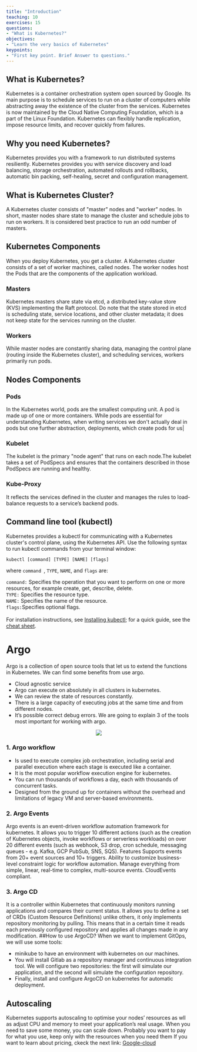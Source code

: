 ```yaml
---
title: "Introduction"
teaching: 10
exercises: 15
questions:
- "What is Kubernetes?"
objectives:
- "Learn the very basics of Kubernetes"
keypoints:
- "First key point. Brief Answer to questions."
---
```

## What is Kubernetes?
Kubernetes is a container orchestration system open sourced by Google. Its main purpose is to schedule services to run on a cluster of computers while abstracting away the existence of the cluster from the services. Kubernetes is now maintained by the Cloud Native Computing Foundation, which is a part of the Linux Foundation. Kubernetes can flexibly handle replication, impose resource limits, and recover quickly from failures.

## Why you need Kubernetes?
Kubernetes provides you with a framework to run distributed systems resiliently. Kubernetes provides you with service discovery and load balancing, storage orchestration, automated rollouts and rollbacks, automatic bin packing, self-healing, secret and configuration management. 

## What is Kubernetes Cluster?
A Kubernetes cluster consists of "master" nodes and "worker" nodes. In short, master nodes share state to manage the cluster and schedule jobs to run on workers. It is considered best practice to run an odd number of masters.

## Kubernetes Components
When you deploy Kubernetes, you get a cluster. A Kubernetes cluster consists of a set of worker machines, called nodes. The worker nodes host the Pods that are the components of the application workload.

### Masters
Kubernetes masters share state via etcd, a distributed key-value store (KVS) implementing the Raft protocol. Do note that the state stored in etcd is scheduling state, service locations, and other cluster metadata; it does not keep state for the services running on the cluster.

### Workers
While master nodes are constantly sharing data, managing the control plane (routing inside the Kubernetes cluster), and scheduling services, workers primarily run pods.

## Nodes Components
### Pods 
In the Kubernetes world, pods are the smallest computing unit. A pod is made up of one or more containers. While pods are essential for understanding Kubernetes, when writing services we don't actually deal in pods but one further abstraction, deployments, which create pods for us|
### Kubelet 
The kubelet is the primary "node agent" that runs on each node.The kubelet takes a set of PodSpecs and ensures that the containers described in those PodSpecs are running and healthy. 
### Kube-Proxy 
It reflects the services defined in the cluster and manages the rules to load-balance requests to a service’s backend pods.

## Command line tool (kubectl)
Kubernetes provides a kubectl for communicating with a Kubernetes cluster's control plane, using the Kubernetes API.
Use the following syntax to run kubectl commands from your terminal window:
~~~
kubectl [command] [TYPE] [NAME] [flags]
~~~
where ```command ```, ```TYPE```, ```NAME```, and ```flags``` are:

```command:``` Specifies the operation that you want to perform on one or more resources, for example create, get, describe, delete.
<br />```TYPE:``` Specifies the resource type.
<br />```NAME:``` Specifies the name of the resource. 
<br /> ```flags:```Specifies optional flags. 
<br />
<br />For installation instructions, see [Installing kubectl](https://kubernetes.io/docs/tasks/tools/#kubectl); for a quick guide, see the [cheat sheet](https://kubernetes.io/docs/reference/kubectl/cheatsheet/).


# Argo
Argo is a collection of open source tools that let us to extend the functions in Kubernetes. We can find some benefits from use argo.
- Cloud agnostic service
- Argo can execute on absolutely in all clusters in kubernetes.
- We can review the state of resources constantly.
- There is a large capacity of executing jobs at the same time and from different nodes.
- It’s possible correct debug errors.
We are going to explain 3 of the tools most important for working with argo.
<p align="center">
  <img src="https://user-images.githubusercontent.com/70413460/176803763-43e3943f-0e55-47b0-8446-662d692dbb7a.png">
</p>

### 1. Argo workflow
- Is used to execute complex job orchestration, including serial and parallel execution where each stage is executed like a container.
- It is the most popular workflow execution engine for kubernetes.
- You can run thousands of workflows a day, each with thousands of concurrent tasks.
- Designed from the ground up for containers without the overhead and limitations of legacy VM and server-based environments. 

### 2. Argo Events
Argo events is an event-driven workflow automation framework for kubernetes. It allows you to trigger 10 different actions (such as the creation of Kubernetes objects, invoke workflows or serverless workloads) on over 20 different events (such as webhook, S3 drop, cron schedule, messaging queues - e.g. Kafka, GCP PubSub, SNS, SQS).
Features
Supports events from 20+ event sources and 10+ triggers.
Ability to customize business-level constraint logic for workflow automation.
Manage everything from simple, linear, real-time to complex, multi-source events.
CloudEvents compliant.

### 3. Argo CD
It is a controller within Kubernetes that continuously monitors running applications and compares their current status. It allows you to define a set of CRDs (Custom Resource Definitions) unlike others, it only implements repository monitoring by pulling. This means that in a certain time it reads each previously configured repository and applies all changes made in any modification.
##How to use ArgoCD?
When we want to implement GitOps, we will use some tools:
- minikube to have an environment with kubernetes on our machines.
- You will install Gitlab as a repository manager and continuous integration tool. We will configure two repositories: the first will simulate our application, and the second will simulate the configuration repository.
- Finally, install and configure ArgoCD on kubernetes for automatic deployment.


## Autoscaling
Kubernetes supports autoscaling to optimise your nodes’ resources as wll as adjust CPU and memory to meet your application’s real usage. When you need to save some money, you can scale down. Probably you want to pay for what you use, keep only with the resources when you need them
If you want to learn about pricing, ckeck the next link: [Google-cloud](https://cloud.google.com/compute/all-pricing)



